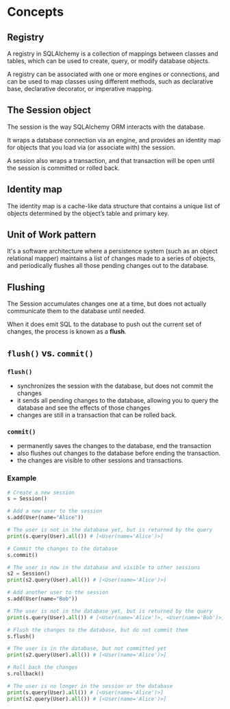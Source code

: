 # Concepts

## Registry

A registry in SQLAlchemy is a collection of mappings between classes and tables, which can be used to create, query, or modify database objects.

A registry can be associated with one or more engines or connections, and can be used to map classes using different methods, such as declarative base, declarative decorator, or imperative mapping.


## The Session object

The session is the way SQLAlchemy ORM interacts with the database.

It wraps a database connection via an engine, and provides an identity map for objects that you load via (or associate with) the session.

A session also wraps a transaction, and that transaction will be open until the session is committed or rolled back.


## Identity map

The identity map is a cache-like data structure that contains a unique list of objects determined by the object’s table and primary key.


## Unit of Work pattern

It's a software architecture where a persistence system (such as an object relational mapper) maintains a list of changes made to a series of objects, and periodically flushes all those pending changes out to the database.


## Flushing

The Session accumulates changes one at a time, but does not actually communicate them to the database until needed.

When it does emit SQL to the database to push out the current set of changes, the process is known as a **flush**.


## `flush()` vs. `commit()`

### `flush()`

- synchronizes the session with the database, but does not commit the changes
- it sends all pending changes to the database, allowing you to query the database and see the effects of those changes
- changes are still in a transaction that can be rolled back.
  
### `commit()`

- permanently saves the changes to the database, end the transaction
- also flushes out changes to the database before ending the transaction.
- the changes are visible to other sessions and transactions.


### Example

```py
# Create a new session
s = Session()

# Add a new user to the session
s.add(User(name="Alice"))

# The user is not in the database yet, but is returned by the query
print(s.query(User).all()) # [<User(name='Alice')>]

# Commit the changes to the database
s.commit()

# The user is now in the database and visible to other sessions
s2 = Session()
print(s2.query(User).all()) # [<User(name='Alice')>]

# Add another user to the session
s.add(User(name="Bob"))

# The user is not in the database yet, but is returned by the query
print(s.query(User).all()) # [<User(name='Alice')>, <User(name='Bob')>]

# Flush the changes to the database, but do not commit them
s.flush()

# The user is in the database, but not committed yet
print(s2.query(User).all()) # [<User(name='Alice')>]

# Roll back the changes
s.rollback()

# The user is no longer in the session or the database
print(s.query(User).all()) # [<User(name='Alice')>]
print(s2.query(User).all()) # [<User(name='Alice')>]
```
